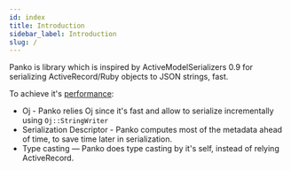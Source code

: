 ```yaml
---
id: index
title: Introduction
sidebar_label: Introduction
slug: /
---
```

Panko is library which is inspired by ActiveModelSerializers 0.9 for serializing ActiveRecord/Ruby objects to JSON strings, fast.

To achieve it's [performance](https://panko.dev/docs/performance.html):

-   Oj - Panko relies Oj since it's fast and allow to serialize incrementally using `Oj::StringWriter`
-   Serialization Descriptor - Panko computes most of the metadata ahead of time, to save time later in serialization.
-   Type casting — Panko does type casting by it's self, instead of relying ActiveRecord.
